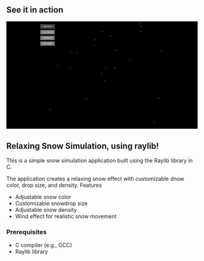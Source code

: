 ## See it in action

![](https://github.com/Sieep-Coding/snow-simulation/blob/master/snow.gif)

## Relaxing Snow Simulation, using raylib!

This is a simple snow simulation application built using the Raylib library in C. 

The application creates a relaxing snow effect with customizable dnow color, drop size, and density.
Features

- Adjustable snow color
- Customizable snowdrop size
- Adjustable snow density
- Wind effect for realistic snow movement

### Prerequisites

- C compiler (e.g., GCC)
- Raylib library
